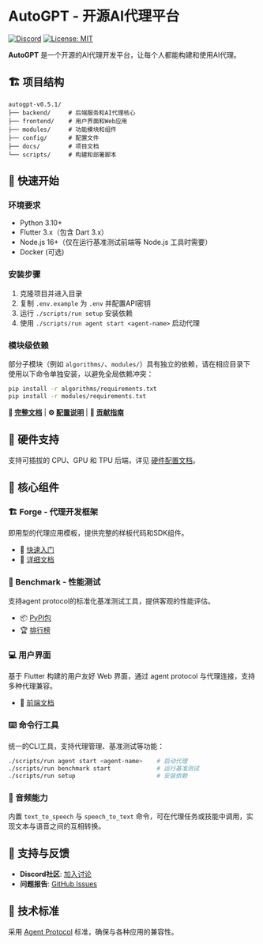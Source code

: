 # AutoGPT - 开源AI代理平台

[![Discord](https://dcbadge.vercel.app/api/server/autogpt?style=flat)](https://discord.gg/autogpt)
[![License: MIT](https://img.shields.io/badge/License-MIT-yellow.svg)](https://opensource.org/licenses/MIT)

**AutoGPT** 是一个开源的AI代理开发平台，让每个人都能构建和使用AI代理。

## 🏗️ 项目结构

```
autogpt-v0.5.1/
├── backend/     # 后端服务和AI代理核心
├── frontend/    # 用户界面和Web应用
├── modules/     # 功能模块和组件
├── config/      # 配置文件
├── docs/        # 项目文档
└── scripts/     # 构建和部署脚本
```

## 🚀 快速开始

### 环境要求
- Python 3.10+
- Flutter 3.x（包含 Dart 3.x）
- Node.js 16+（仅在运行基准测试前端等 Node.js 工具时需要）
- Docker (可选)

### 安装步骤
1. 克隆项目并进入目录
2. 复制 `.env.example` 为 `.env` 并配置API密钥
3. 运行 `./scripts/run setup` 安装依赖
4. 使用 `./scripts/run agent start <agent-name>` 启动代理

### 模块级依赖

部分子模块（例如 `algorithms/`、`modules/`）具有独立的依赖，请在相应目录下
使用以下命令单独安装，以避免全局依赖冲突：

```bash
pip install -r algorithms/requirements.txt
pip install -r modules/requirements.txt
```

**📖 [完整文档](https://docs.agpt.co)** | **⚙️ [配置说明](docs/configuration.md)** | **🚀 [贡献指南](CONTRIBUTING.md)**

## 🔌 硬件支持

支持可插拔的 CPU、GPU 和 TPU 后端，详见 [硬件配置文档](docs/hardware_backends.md)。

## 🧱 核心组件

### 🏗️ Forge - 代理开发框架
即用型的代理应用模板，提供完整的样板代码和SDK组件。
- 🚀 [快速入门](https://github.com/Significant-Gravitas/AutoGPT/blob/master/autogpts/forge/tutorials/001_getting_started.md)
- 📘 [详细文档](https://github.com/Significant-Gravitas/AutoGPT/tree/master/autogpts/forge)

### 🎯 Benchmark - 性能测试
支持agent protocol的标准化基准测试工具，提供客观的性能评估。
- 📦 [PyPI包](https://pypi.org/project/agbenchmark/)
- 🏆 [排行榜](https://leaderboard.agpt.co)

### 💻 用户界面
基于 Flutter 构建的用户友好 Web 界面，通过 agent protocol 与代理连接，支持多种代理兼容。
- 📘 [前端文档](https://github.com/Significant-Gravitas/AutoGPT/tree/master/frontend)

### ⌨️ 命令行工具
统一的CLI工具，支持代理管理、基准测试等功能：

```bash
./scripts/run agent start <agent-name>    # 启动代理
./scripts/run benchmark start             # 运行基准测试
./scripts/run setup                       # 安装依赖
```

### 🎤 音频能力

内置 `text_to_speech` 与 `speech_to_text` 命令，可在代理任务或技能中调用，实现文本与语音之间的互相转换。

## 💬 支持与反馈

- **Discord社区**: [加入讨论](https://discord.gg/autogpt)
- **问题报告**: [GitHub Issues](https://github.com/Significant-Gravitas/AutoGPT/issues/new/choose)

## 🔄 技术标准

采用 [Agent Protocol](https://agentprotocol.ai/) 标准，确保与各种应用的兼容性。